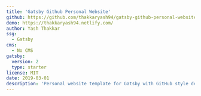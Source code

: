 ```yaml
---
title: 'Gatsby Github Personal Website'
github: https://github.com/thakkaryash94/gatsby-github-personal-website
demo: https://thakkaryash94.netlify.com/
author: Yash Thakkar
ssg:
  - Gatsby
cms:
  - No CMS
gatsby:
  version: 2
  type: starter
license: MIT
date: 2019-03-01
description: 'Personal website template for Gatsby with GitHub style design.'
---
```

